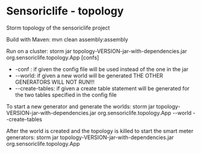 Sensoriclife - topology
=====================

Storm topology of the sensoriclife project

Build with Maven:
mvn clean assembly:assembly


Run on a cluster:
storm jar topology-VERSION-jar-with-dependencies.jar org.sensoriclife.topology.App [confs]

* -conf <path>: if given the config file will be used instead of the one in the jar
* --world: if given a new world will be generated THE OTHER GENERATORS WILL NOT RUN!!!
* --create-tables: if given a create table statement will be generated for the two tables specified in the config file


To start a new generator and generate the worlds:
storm jar topology-VERSION-jar-with-dependencies.jar org.sensoriclife.topology.App --world --create-tables


After the world is created and the topology is killed to start the smart meter generators:
storm jar topology-VERSION-jar-with-dependencies.jar org.sensoriclife.topology.App
